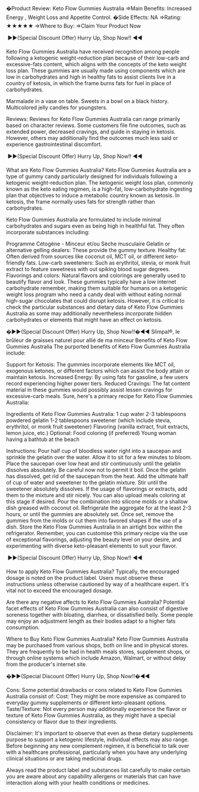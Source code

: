 �Product Review: Keto Flow Gummies Australia
⇒Main Benefits: Increased Energy , Weight Loss and Appetite Control.
�Side Effects: NA
⇒Rating: ★★★★★
⇒Where to Buy: ⇒Claim Your Product Now
 
 ►►(Special Discount Offer) Hurry Up, Shop Now!! ◀◀

Keto Flow Gummies Australia have received recognition among people following a ketogenic weight-reduction plan because of their low-carb and excessive-fats content, which aligns with the concepts of the keto weight loss plan. These gummies are usually made using components which are low in carbohydrates and high in healthy fats to assist clients live in a country of ketosis, in which the frame burns fats for fuel in place of carbohydrates.

Marmalade in a vase on table. Sweets in a bowl on a black history. Multicolored jelly candies for youngsters.

Reviews:
Reviews for Keto Flow Gummies Australia can range primarily based on character reviews. Some customers file fine outcomes, such as extended power, decreased cravings, and guide in staying in ketosis. However, others may additionally find the outcomes much less said or experience gastrointestinal discomfort.

 ►►(Special Discount Offer) Hurry Up, Shop Now!! ◀◀
 
What are Keto Flow Gummies Australia?
Keto Flow Gummies Australia are a type of gummy candy particularly designed for individuals following a ketogenic weight-reduction plan. The ketogenic weight loss plan, commonly known as the keto eating regimen, is a high-fat, low-carbohydrate ingesting plan that objectives to induce a metabolic country known as ketosis. In ketosis, the frame normally uses fats for strength rather than carbohydrates.

Keto Flow Gummies Australia are formulated to include minimal carbohydrates and sugars even as being high in healthful fat. They often incorporate substances including:

Programme Cétogène - Minceur et/ou Sèche musculaire
Gelatin or alternative gelling dealers: These provide the gummy texture.
Healthy fat: Often derived from sources like coconut oil, MCT oil, or different keto-friendly fats.
Low-carb sweeteners: Such as erythritol, stevia, or monk fruit extract to feature sweetness with out spiking blood sugar degrees.
Flavorings and colors: Natural flavors and colorings are generally used to beautify flavor and look.
These gummies typically have a low internet carbohydrate remember, making them suitable for humans on a ketogenic weight loss program who need a candy deal with without eating normal high-sugar chocolates that could disrupt ketosis. However, it is critical to check the particular substances and dietary data of Keto Flow Gummies Australia as some may additionally nevertheless incorporate hidden carbohydrates or elements that might have an effect on ketosis.

�►►(Special Discount Offer) Hurry Up, Shop Now!!�◀◀
Slimpal®, le brûleur de graisses naturel pour allié de ma minceur
Benefits of Keto Flow Gummies Australia
The purported benefits of Keto Flow Gummies Australia include:

Support for Ketosis: The gummies incorporate elements like MCT oil, exogenous ketones, or different factors which can assist the body attain or maintain ketosis.
Increased Energy: By using fats for gasoline, a few users record experiencing higher power tiers.
Reduced Cravings: The fat content material in these gummies would possibly assist lessen cravings for excessive-carb meals.
Sure, here's a primary recipe for Keto Flow Gummies Australia:

 
Ingredients of Keto Flow Gummies Australia:
1 cup water
2-3 tablespoons powdered gelatin
1-2 tablespoons sweetener (which include stevia, erythritol, or monk fruit sweetener)
Flavoring (vanilla extract, fruit extracts, lemon juice, etc.)
Optional: Food coloring (if preferred)
Young woman having a bathtub at the beach

Instructions:
Pour half cup of bloodless water right into a saucepan and sprinkle the gelatin over the water. Allow it to sit for a few minutes to bloom.
Place the saucepan over low heat and stir continuously until the gelatin dissolves absolutely. Be careful now not to permit it boil.
Once the gelatin has dissolved, get rid of the saucepan from the heat.
Add the ultimate half of cup of water and sweetener to the gelatin mixture. Stir until the sweetener absolutely dissolves.
If the usage of flavorings or extracts, add them to the mixture and stir nicely. You can also upload meals coloring at this stage if desired.
Pour the combination into silicone molds or a shallow dish greased with coconut oil.
Refrigerate the aggregate for at the least 2-3 hours, or until the gummies are absolutely set.
Once set, remove the gummies from the molds or cut them into favored shapes if the use of a dish.
Store the Keto Flow Gummies Australia in an airtight box within the refrigerator.
Remember, you can customise this primary recipe via the use of exceptional flavorings, adjusting the beauty level on your desire, and experimenting with diverse keto-pleasant elements to suit your flavor.

 ►►(Special Discount Offer) Hurry Up, Shop Now!! ◀◀
 
 
How to apply Keto Flow Gummies Australia?
Typically, the encouraged dosage is noted on the product label. Users must observe these instructions unless otherwise cautioned by way of a healthcare expert. It's vital not to exceed the encouraged dosage.

Are there any negative affects to Keto Flow Gummies Australia? 
Potential facet effects of Keto Flow Gummies Australia can also consist of digestive soreness together with bloating, diarrhea, or dissatisfied belly. Some people may enjoy an adjustment length as their bodies adapt to a higher fats consumption.

Where to Buy Keto Flow Gummies Australia?
Keto Flow Gummies Australia may be purchased from various shops, both on line and in physical stores. They are frequently to be had in health meals stores, supplement shops, or through online systems which include Amazon, Walmart, or without delay from the producer's internet site.

�►►(Special Discount Offer) Hurry Up, Shop Now!!�◀◀

Cons: Some potential drawbacks or cons related to Keto Flow Gummies Australia consist of:
Cost: They might be more expensive as compared to everyday gummy supplements or different keto-pleasant options.
Taste/Texture: Not every person may additionally experience the flavor or texture of Keto Flow Gummies Australia, as they might have a special consistency or flavor due to their ingredients.
 

Disclaimer:
It's important to observe that even as these dietary supplements purpose to support a ketogenic lifestyle, individual effects may also range. Before beginning any new complement regimen, it is beneficial to talk over with a healthcare professional, particularly when you have any underlying clinical situations or are taking medicinal drugs.

Always read the product label and substances list carefully to make certain you are aware about any capability allergens or materials that can have interaction along with your health conditions or medicines.
